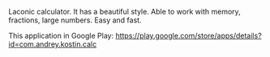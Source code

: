 Laconic calculator.
It has a beautiful style.
Able to work with memory, fractions, large numbers.
Easy and fast.

This application in Google Play:
https://play.google.com/store/apps/details?id=com.andrey.kostin.calc